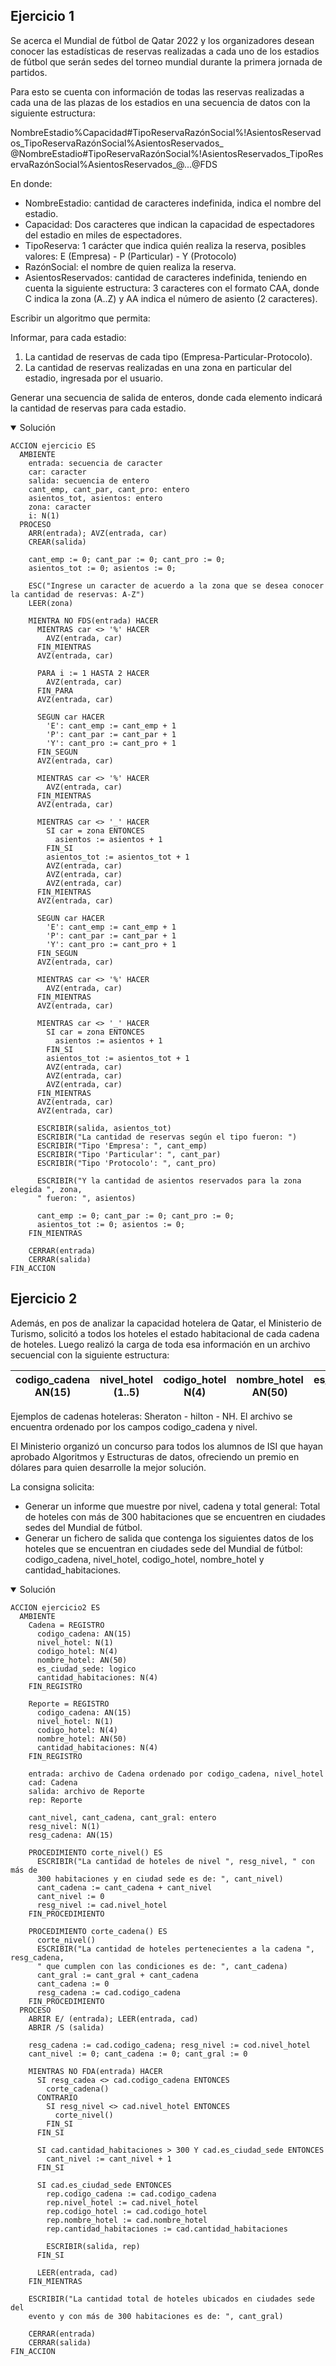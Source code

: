 ## Ejercicio 1
Se acerca el Mundial de fútbol de Qatar 2022 y los organizadores desean conocer las estadísticas de
reservas realizadas a cada uno de los estadios de fútbol que serán sedes del torneo mundial durante
la primera jornada de partidos.

Para esto se cuenta con información de todas las reservas realizadas a cada una de las plazas de los
estadios en una secuencia de datos con la siguiente estructura:

NombreEstadio%Capacidad#TipoReservaRazónSocial%!AsientosReservados_TipoReservaRazónSocial%AsientosReservados_
@NombreEstadio#TipoReservaRazónSocial%!AsientosReservados_TipoReservaRazónSocial%AsientosReservados_@...@FDS

En donde:
- NombreEstadio: cantidad de caracteres indefinida, indica el nombre del estadio.
- Capacidad: Dos caracteres que indican la capacidad de espectadores del estadio en miles de espectadores.
- TipoReserva: 1 carácter que indica quién realiza la reserva, posibles valores: E (Empresa) - P (Particular) - Y (Protocolo)
- RazónSocial: el nombre de quien realiza la reserva.
- AsientosReservados: cantidad de caracteres indefinida, teniendo en cuenta la siguiente estructura:
3 caracteres con el formato CAA, donde C indica la zona (A..Z) y AA indica el número de asiento (2 caracteres).

Escribir un algoritmo que permita:

Informar, para cada estadio:
1. La cantidad de reservas de cada tipo (Empresa-Particular-Protocolo).
2. La cantidad de reservas realizadas en una zona en particular del estadio, ingresada por el usuario.

Generar una secuencia de salida de enteros, donde cada elemento indicará la cantidad de reservas para cada estadio.


<details open>
<summary>Solución</summary>

```
ACCION ejercicio ES
  AMBIENTE
    entrada: secuencia de caracter
    car: caracter
    salida: secuencia de entero
    cant_emp, cant_par, cant_pro: entero
    asientos_tot, asientos: entero
    zona: caracter
    i: N(1)
  PROCESO
    ARR(entrada); AVZ(entrada, car)
    CREAR(salida)

    cant_emp := 0; cant_par := 0; cant_pro := 0;
    asientos_tot := 0; asientos := 0;

    ESC("Ingrese un caracter de acuerdo a la zona que se desea conocer la cantidad de reservas: A-Z")
    LEER(zona)

    MIENTRA NO FDS(entrada) HACER
      MIENTRAS car <> '%' HACER
        AVZ(entrada, car)
      FIN_MIENTRAS
      AVZ(entrada, car)

      PARA i := 1 HASTA 2 HACER
        AVZ(entrada, car)
      FIN_PARA
      AVZ(entrada, car)

      SEGUN car HACER
        'E': cant_emp := cant_emp + 1
        'P': cant_par := cant_par + 1
        'Y': cant_pro := cant_pro + 1
      FIN_SEGUN
      AVZ(entrada, car)

      MIENTRAS car <> '%' HACER
        AVZ(entrada, car)
      FIN_MIENTRAS
      AVZ(entrada, car)

      MIENTRAS car <> '_' HACER
        SI car = zona ENTONCES
          asientos := asientos + 1
        FIN_SI
        asientos_tot := asientos_tot + 1
        AVZ(entrada, car)
        AVZ(entrada, car)
        AVZ(entrada, car)
      FIN_MIENTRAS
      AVZ(entrada, car)

      SEGUN car HACER
        'E': cant_emp := cant_emp + 1
        'P': cant_par := cant_par + 1
        'Y': cant_pro := cant_pro + 1
      FIN_SEGUN
      AVZ(entrada, car)

      MIENTRAS car <> '%' HACER
        AVZ(entrada, car)
      FIN_MIENTRAS
      AVZ(entrada, car)

      MIENTRAS car <> '_' HACER
        SI car = zona ENTONCES
          asientos := asientos + 1
        FIN_SI
        asientos_tot := asientos_tot + 1
        AVZ(entrada, car)
        AVZ(entrada, car)
        AVZ(entrada, car)
      FIN_MIENTRAS
      AVZ(entrada, car)
      AVZ(entrada, car)

      ESCRIBIR(salida, asientos_tot)
      ESCRIBIR("La cantidad de reservas según el tipo fueron: ")
      ESCRIBIR("Tipo 'Empresa': ", cant_emp)
      ESCRIBIR("Tipo 'Particular': ", cant_par)
      ESCRIBIR("Tipo 'Protocolo': ", cant_pro)

      ESCRIBIR("Y la cantidad de asientos reservados para la zona elegida ", zona,
      " fueron: ", asientos)

      cant_emp := 0; cant_par := 0; cant_pro := 0;
      asientos_tot := 0; asientos := 0;
    FIN_MIENTRAS

    CERRAR(entrada)
    CERRAR(salida)
FIN_ACCION
```

</details>

## Ejercicio 2
Además, en pos de analizar la capacidad hotelera de Qatar, el Ministerio de Turismo, solicitó a todos
los hoteles el estado habitacional de cada cadena de hoteles.
Luego realizó la carga de toda esa información en un archivo secuencial con la siguiente estructura:

| codigo_cadena AN(15) | nivel_hotel (1..5) | codigo_hotel N(4) | nombre_hotel AN(50) | es_ciudad_sede (logico) | cantidad_habitaciones N(4) |
|----------------------|--------------------|-------------------|---------------------|-------------------------|----------------------------|

Ejemplos de cadenas hoteleras: Sheraton - hilton - NH.
El archivo se encuentra ordenado por los campos codigo_cadena y nivel.

El Ministerio organizó un concurso para todos los alumnos de ISI que hayan aprobado Algoritmos y Estructuras de datos, ofreciendo un premio en dólares para quien desarrolle la mejor solución.

La consigna solicita:
- Generar un informe que muestre por nivel, cadena y total general: Total de hoteles con más de 300 habitaciones que se encuentren en ciudades sedes del Mundial de fútbol.
- Generar un fichero de salida que contenga los siguientes datos de los hoteles que se encuentran en ciudades sede del Mundial de fútbol: codigo_cadena, nivel_hotel, codigo_hotel, nombre_hotel y cantidad_habitaciones.

<details open>
<summary>Solución</summary>

```
ACCION ejercicio2 ES
  AMBIENTE
    Cadena = REGISTRO
      codigo_cadena: AN(15)
      nivel_hotel: N(1)
      codigo_hotel: N(4)
      nombre_hotel: AN(50)
      es_ciudad_sede: logico
      cantidad_habitaciones: N(4)
    FIN_REGISTRO

    Reporte = REGISTRO
      codigo_cadena: AN(15)
      nivel_hotel: N(1)
      codigo_hotel: N(4)
      nombre_hotel: AN(50)
      cantidad_habitaciones: N(4)
    FIN_REGISTRO

    entrada: archivo de Cadena ordenado por codigo_cadena, nivel_hotel
    cad: Cadena
    salida: archivo de Reporte
    rep: Reporte

    cant_nivel, cant_cadena, cant_gral: entero
    resg_nivel: N(1)
    resg_cadena: AN(15)

    PROCEDIMIENTO corte_nivel() ES
      ESCRIBIR("La cantidad de hoteles de nivel ", resg_nivel, " con más de
      300 habitaciones y en ciudad sede es de: ", cant_nivel)
      cant_cadena := cant_cadena + cant_nivel
      cant_nivel := 0
      resg_nivel := cad.nivel_hotel
    FIN_PROCEDIMIENTO

    PROCEDIMIENTO corte_cadena() ES
      corte_nivel()
      ESCRIBIR("La cantidad de hoteles pertenecientes a la cadena ", resg_cadena,
      " que cumplen con las condiciones es de: ", cant_cadena)
      cant_gral := cant_gral + cant_cadena
      cant_cadena := 0
      resg_cadena := cad.codigo_cadena
    FIN_PROCEDIMIENTO
  PROCESO
    ABRIR E/ (entrada); LEER(entrada, cad)
    ABRIR /S (salida)

    resg_cadena := cad.codigo_cadena; resg_nivel := cod.nivel_hotel
    cant_nivel := 0; cant_cadena := 0; cant_gral := 0

    MIENTRAS NO FDA(entrada) HACER
      SI resg_cadea <> cad.codigo_cadena ENTONCES
        corte_cadena()
      CONTRARIO
        SI resg_nivel <> cad.nivel_hotel ENTONCES
          corte_nivel()
        FIN_SI
      FIN_SI

      SI cad.cantidad_habitaciones > 300 Y cad.es_ciudad_sede ENTONCES
        cant_nivel := cant_nivel + 1
      FIN_SI

      SI cad.es_ciudad_sede ENTONCES
        rep.codigo_cadena := cad.codigo_cadena
        rep.nivel_hotel := cad.nivel_hotel
        rep.codigo_hotel := cad.codigo_hotel
        rep.nombre_hotel := cad.nombre_hotel
        rep.cantidad_habitaciones := cad.cantidad_habitaciones

        ESCRIBIR(salida, rep)
      FIN_SI

      LEER(entrada, cad)
    FIN_MIENTRAS

    ESCRIBIR("La cantidad total de hoteles ubicados en ciudades sede del
    evento y con más de 300 habitaciones es de: ", cant_gral)

    CERRAR(entrada)
    CERRAR(salida)
FIN_ACCION
```

</details>
